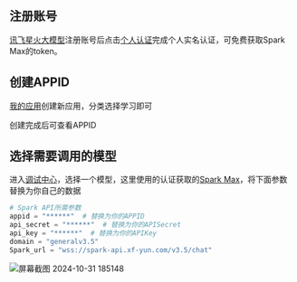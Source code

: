 ## 注册账号

[讯飞星火大模型](https://xinghuo.xfyun.cn/sparkapi?ch=bytg-api01&msclkid=92b8e323883c124631ba843ca652d9b8)注册账号后点击[个人认证](https://console.xfyun.cn/user/authentication)完成个人实名认证，可免费获取Spark Max的token。

## 创建APPID

[我的应用](https://console.xfyun.cn/app/myapp)创建新应用，分类选择学习即可

创建完成后可查看APPID

## 选择需要调用的模型

进入[调试中心](https://console.xfyun.cn/services/sparkapiCenter)，选择一个模型，这里使用的认证获取的[Spark Max](https://console.xfyun.cn/services/bm35)，将下面参数替换为你自己的数据

```python
# Spark API所需参数
appid = "******"  # 替换为你的APPID
api_secret = "******"  # 替换为你的APISecret
api_key = "******"  # 替换为你的APIKey
domain = "generalv3.5"
Spark_url = "wss://spark-api.xf-yun.com/v3.5/chat"
```


![屏幕截图 2024-10-31 185148](https://github.com/user-attachments/assets/450d182a-5413-45d6-b5db-0efe3283681c)

